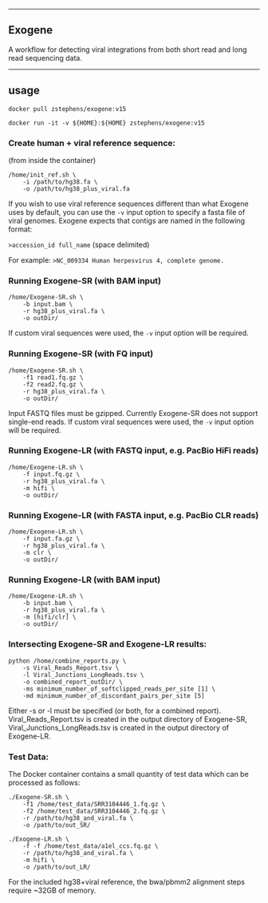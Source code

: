 ----
## Exogene

A workflow for detecting viral integrations from both short read and long read sequencing data.

----
## usage

`docker pull zstephens/exogene:v15`

`docker run -it -v ${HOME}:${HOME} zstephens/exogene:v15`

### Create human + viral reference sequence:

(from inside the container)

`/home/init_ref.sh \ `  
`    -i /path/to/hg38.fa \ `  
`    -o /path/to/hg38_plus_viral.fa`  

If you wish to use viral reference sequences different than what Exogene uses by default, you can use the `-v` input option to specify a fasta file of viral genomes. Exogene expects that contigs are named in the following format:

`>accession_id full_name` (space delimited)

For example: `>NC_009334 Human herpesvirus 4, complete genome.`  

### Running Exogene-SR (with BAM input)

`/home/Exogene-SR.sh \ `  
`    -b input.bam \ `  
`    -r hg38_plus_viral.fa \ `  
`    -o outDir/`  

If custom viral sequences were used, the `-v` input option will be required.

### Running Exogene-SR (with FQ input)

`/home/Exogene-SR.sh \ `  
`    -f1 read1.fq.gz \ `  
`    -f2 read2.fq.gz \ `  
`    -r hg38_plus_viral.fa \ `  
`    -o outDir/`  

Input FASTQ files must be gzipped. Currently Exogene-SR does not support single-end reads. If custom viral sequences were used, the `-v` input option will be required.

### Running Exogene-LR (with FASTQ input, e.g. PacBio HiFi reads)

`/home/Exogene-LR.sh \ `  
`    -f input.fq.gz \ `  
`    -r hg38_plus_viral.fa \ `  
`    -m hifi \ `  
`    -o outDir/`  

### Running Exogene-LR (with FASTA input, e.g. PacBio CLR reads)

`/home/Exogene-LR.sh \ `  
`    -f input.fa.gz \ `  
`    -r hg38_plus_viral.fa \ `  
`    -m clr \ `  
`    -o outDir/`  

### Running Exogene-LR (with BAM input)

`/home/Exogene-LR.sh \ `  
`    -b input.bam \ `  
`    -r hg38_plus_viral.fa \ `  
`    -m [hifi/clr] \ `  
`    -o outDir/`  

### Intersecting Exogene-SR and Exogene-LR results:

`python /home/combine_reports.py \`  
`    -s Viral_Reads_Report.tsv \ `  
`    -l Viral_Junctions_LongReads.tsv \ `  
`    -o combined_report_outDir/ \ `  
`    -ms minimum_number_of_softclipped_reads_per_site [1] \ `  
`    -md minimum_number_of_discordant_pairs_per_site [5]`  

Either -s or -l must be specified (or both, for a combined report). Viral_Reads_Report.tsv is created in the output directory of Exogene-SR, Viral_Junctions_LongReads.tsv is created in the output directory of Exogene-LR.

### Test Data:

The Docker container contains a small quantity of test data which can be processed as follows:

`./Exogene-SR.sh \ `  
`    -f1 /home/test_data/SRR3104446_1.fq.gz \ `  
`    -f2 /home/test_data/SRR3104446_2.fq.gz \ `  
`    -r /path/to/hg38_and_viral.fa \ `  
`    -o /path/to/out_SR/ `  

`./Exogene-LR.sh \ `  
`    -f -f /home/test_data/a1el_ccs.fq.gz \ `  
`    -r /path/to/hg38_and_viral.fa \ `  
`    -m hifi \ `  
`    -o /path/to/out_LR/ `  

For the included hg38+viral reference, the bwa/pbmm2 alignment steps require ~32GB of memory.
